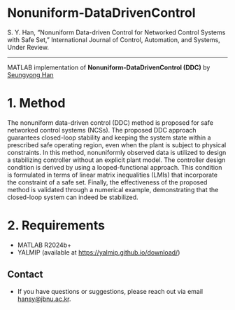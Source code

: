 # Nonuniform-DataDrivenControl
S. Y. Han, “Nonuniform Data-driven Control for Networked Control Systems with Safe Set,” International Journal of Control, Automation, and Systems, Under Review.



----

MATLAB implementation of **Nonuniform-DataDrivenControl (DDC)** by [Seungyong Han](https://sites.google.com/view/jbnu-dscl)

<!-- <p align="center">
  <img src="Figures/03_Ex1_Case1_Leader_Follower_Trajectory.png" width="250" />
  <img src="Figures/12_Ex2_Case1_NODE_MPC_ILMPC_State.png" width="250" />
  <img src="Figures/19_Ex2_Case2_NODE_MPC_TDMPC_State.png" width="250" />
</p> -->

# 1. Method

The nonuniform data-driven control (DDC) method is proposed for safe networked control systems (NCSs). The proposed DDC approach guarantees closed-loop stability and keeping the system state within a prescribed safe operating region, even when the plant is subject to physical constraints. In this method, nonuniformly observed data is utilized to design a stabilizing controller without an explicit plant model. The controller design condition is derived by using a looped-functional approach. This condition is formulated in terms of linear matrix inequalities (LMIs) that incorporate the constraint of a safe set. Finally, the effectiveness of the proposed method is validated through a numerical example, demonstrating that the closed-loop system can indeed be stabilized.

# 2. Requirements
- MATLAB R2024b+
- YALMIP (available at https://yalmip.github.io/download/)
## Contact
 - If you have questions or suggestions, please reach out via email [hansy@jbnu.ac.kr](mailto:hansy@jbnu.ac.kr).


